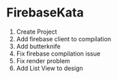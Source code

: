 # FirebaseKata
1. Create Project
2. Add firebase client to compilation
3. Add butterknife
4. Fix firebase compilation issue
5. Fix render problem
6. Add List View to design